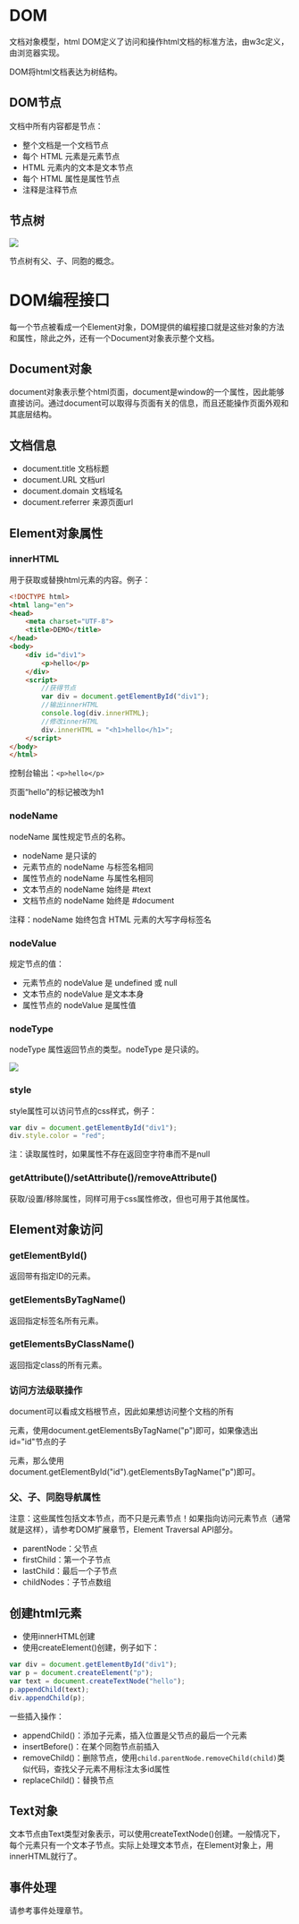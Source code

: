 # DOM

文档对象模型，html DOM定义了访问和操作html文档的标准方法，由w3c定义，由浏览器实现。

DOM将html文档表达为树结构。

## DOM节点

文档中所有内容都是节点：

* 整个文档是一个文档节点
* 每个 HTML 元素是元素节点
* HTML 元素内的文本是文本节点
* 每个 HTML 属性是属性节点
* 注释是注释节点

## 节点树

![](res/1.gif)

节点树有父、子、同胞的概念。

# DOM编程接口

每一个节点被看成一个Element对象，DOM提供的编程接口就是这些对象的方法和属性，除此之外，还有一个Document对象表示整个文档。

## Document对象

document对象表示整个html页面，document是window的一个属性，因此能够直接访问。通过document可以取得与页面有关的信息，而且还能操作页面外观和其底层结构。

## 文档信息

* document.title 文档标题
* document.URL 文档url
* document.domain 文档域名
* document.referrer 来源页面url

## Element对象属性

### innerHTML

用于获取或替换html元素的内容。例子：
```html
<!DOCTYPE html>
<html lang="en">
<head>
	<meta charset="UTF-8">
	<title>DEMO</title>
</head>
<body>
	<div id="div1">
		<p>hello</p>
	</div>
	<script>
		//获得节点
		var div = document.getElementById("div1");
		//输出innerHTML
		console.log(div.innerHTML);
		//修改innerHTML
		div.innerHTML = "<h1>hello</h1>";
	</script>
</body>
</html>
```

控制台输出：`<p>hello</p>`

页面“hello”的标记被改为h1

### nodeName

nodeName 属性规定节点的名称。

* nodeName 是只读的
* 元素节点的 nodeName 与标签名相同
* 属性节点的 nodeName 与属性名相同
* 文本节点的 nodeName 始终是 #text
* 文档节点的 nodeName 始终是 #document

注释：nodeName 始终包含 HTML 元素的大写字母标签名

### nodeValue

规定节点的值：

* 元素节点的 nodeValue 是 undefined 或 null
* 文本节点的 nodeValue 是文本本身
* 属性节点的 nodeValue 是属性值

### nodeType

nodeType 属性返回节点的类型。nodeType 是只读的。

![](res/2.png)

### style

style属性可以访问节点的css样式，例子：

```javascript
var div = document.getElementById("div1");
div.style.color = "red";
```

注：读取属性时，如果属性不存在返回空字符串而不是null

### getAttribute()/setAttribute()/removeAttribute()

获取/设置/移除属性，同样可用于css属性修改，但也可用于其他属性。

## Element对象访问

### getElementById()

返回带有指定ID的元素。

### getElementsByTagName()

返回指定标签名所有元素。

### getElementsByClassName()

返回指定class的所有元素。

### 访问方法级联操作

document可以看成文档根节点，因此如果想访问整个文档的所有<p>元素，使用document.getElementsByTagName("p")即可，如果像选出id="id"节点的子<p>元素，那么使用document.getElementById("id").getElementsByTagName("p")即可。

### 父、子、同胞导航属性

注意：这些属性包括文本节点，而不只是元素节点！如果指向访问元素节点（通常就是这样），请参考DOM扩展章节，Element Traversal API部分。

* parentNode：父节点
* firstChild：第一个子节点
* lastChild：最后一个子节点
* childNodes：子节点数组

## 创建html元素

* 使用innerHTML创建
* 使用createElement()创建，例子如下：

```javascript
var div = document.getElementById("div1");
var p = document.createElement("p");
var text = document.createTextNode("hello");
p.appendChild(text);
div.appendChild(p);
```

一些插入操作：

* appendChild()：添加子元素，插入位置是父节点的最后一个元素
* insertBefore()：在某个同胞节点前插入
* removeChild()：删除节点，使用`child.parentNode.removeChild(child)`类似代码，查找父子元素不用标注太多id属性
* replaceChild()：替换节点

## Text对象

文本节点由Text类型对象表示，可以使用createTextNode()创建。一般情况下，每个元素只有一个文本子节点。实际上处理文本节点，在Element对象上，用innerHTML就行了。

## 事件处理

请参考事件处理章节。
